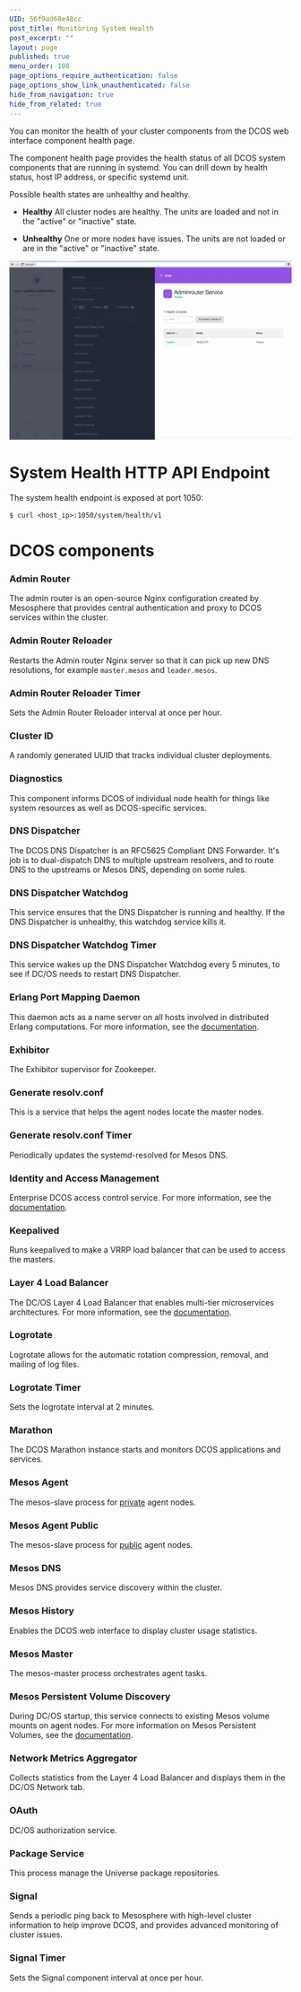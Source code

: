 ```yaml
---
UID: 56f9ad68e48cc
post_title: Monitoring System Health
post_excerpt: ""
layout: page
published: true
menu_order: 100
page_options_require_authentication: false
page_options_show_link_unauthenticated: false
hide_from_navigation: true
hide_from_related: true
---
```

You can monitor the health of your cluster components from the DCOS web interface component health page. 

The component health page provides the health status of all DCOS system components that are running in systemd. You can drill down by health status, host IP address, or specific systemd unit.

Possible health states are unhealthy and healthy. 

- **Healthy** All cluster nodes are healthy. The units are loaded and not in the "active" or "inactive" state.

- **Unhealthy** One or more nodes have issues. The units are not loaded or are in the "active" or "inactive" state.

![alt text](/assets/images/ui-sys-health.gif)

# System Health HTTP API Endpoint

The system health endpoint is exposed at port 1050:

    $ curl <host_ip>:1050/system/health/v1
    
# DCOS components

### Admin Router
The admin router is an open-source Nginx configuration created by Mesosphere that provides central authentication and proxy to DCOS services within the cluster.<!-- dcos-adminrouter.service/ -->

### Admin Router Reloader
Restarts the Admin router Nginx server so that it can pick up new DNS resolutions, for example `master.mesos` and `leader.mesos`.<!-- dcos-adminrouter-reload.service/ -->

### Admin Router Reloader Timer
Sets the Admin Router Reloader interval at once per hour.<!-- dcos-adminrouter-reload.timer/ -->

### Cluster ID
A randomly generated UUID that tracks individual cluster deployments.<!-- dcos-cluster-id.service/ -->

### Diagnostics
This component informs DCOS of individual node health for things like system resources as well as DCOS-specific services.<!-- dcos-ddt.service/ -->

### DNS Dispatcher
The DCOS DNS Dispatcher is an RFC5625 Compliant DNS Forwarder. It's job is to dual-dispatch DNS to multiple upstream resolvers, and to route DNS to the upstreams or Mesos DNS, depending on some rules.<!-- dcos-spartan.service/ -->
    
### DNS Dispatcher Watchdog
This service ensures that the DNS Dispatcher is running and healthy. If the DNS Dispatcher is unhealthy, this watchdog service kills it.<!-- dcos-spartan-watchdog.service/ -->
    
### DNS Dispatcher Watchdog Timer
This service wakes up the DNS Dispatcher Watchdog every 5 minutes, to see if DC/OS needs to restart DNS Dispatcher. <!-- dcos-spartan-watchdog.timer/ -->

### Erlang Port Mapping Daemon
This daemon acts as a name server on all hosts involved in distributed Erlang computations. For more information, see the [documentation](http://erlang.org/doc/man/epmd.html). <!-- dcos-epmd.service/ -->

### Exhibitor 
The Exhibitor supervisor for Zookeeper. <!-- dcos-exhibitor.service/ -->
  
### Generate resolv.conf
This is a service that helps the agent nodes locate the master nodes.<!-- dcos-gen-resolvconf.service/ -->

### Generate resolv.conf Timer
Periodically updates the systemd-resolved for Mesos DNS.<!-- dcos-gen-resolvconf.timer/ -->

### Identity and Access Management
Enterprise DCOS access control service. For more information, see the [documentation](/administration/security-and-authentication/).

### Keepalived
Runs keepalived to make a VRRP load balancer that can be used to access the masters.<!-- dcos-keepalived.service/ -->
  
### Layer 4 Load Balancer
The DC/OS Layer 4 Load Balancer that enables multi-tier microservices architectures. For more information, see the [documentation](usage/service-discovery/load-balancing/).<!-- dcos-minuteman.service/ -->


### Logrotate
Logrotate allows for the automatic rotation compression, removal, and mailing of log files.<!-- dcos-logrotate.service/ -->

### Logrotate Timer
Sets the logrotate interval at 2 minutes. <!-- dcos-logrotate.timer/ -->

### Marathon
The DCOS Marathon instance starts and monitors DCOS applications and services.<!-- dcos-marathon.service/ -->

### Mesos Agent
The mesos-slave process for [private](/overview/concepts/#private) agent nodes.<!-- dcos-mesos-slave.service/ -->

### Mesos Agent Public
The mesos-slave process for [public](/overview/concepts/#public) agent nodes.<!-- dcos-mesos-slave-public.service/ -->

### Mesos DNS
Mesos DNS provides service discovery within the cluster.<!-- dcos-mesos-dns.service/ -->

### Mesos History
Enables the DCOS web interface to display cluster usage statistics.<!-- dcos-history-service.service/ -->
  
### Mesos Master
The mesos-master process orchestrates agent tasks.<!-- dcos-mesos-master.service/ -->

### Mesos Persistent Volume Discovery
During DC/OS startup, this service connects to existing Mesos volume mounts on agent nodes. For more information on Mesos Persistent Volumes, see the [documentation](http://mesos.apache.org/documentation/latest/persistent-volume/). <!-- dcos-vol-discovery-pub-agent.service/ -->

### Network Metrics Aggregator
Collects statistics from the Layer 4 Load Balancer and displays them in the DC/OS Network tab.<!-- dcos-networking_api.service/ -->

### OAuth
DC/OS authorization service. <!-- dcos-oauth.service/ -->

### Package Service
This process manage the Universe package repositories. <!-- dcos-cosmos.service/ -->

### Signal
Sends a periodic ping back to Mesosphere with high-level cluster information to help improve DCOS, and provides advanced monitoring of cluster issues.<!-- dcos-signal.service/ -->

### Signal Timer
Sets the Signal component interval at once per hour.<!-- dcos-signal.timer/ -->